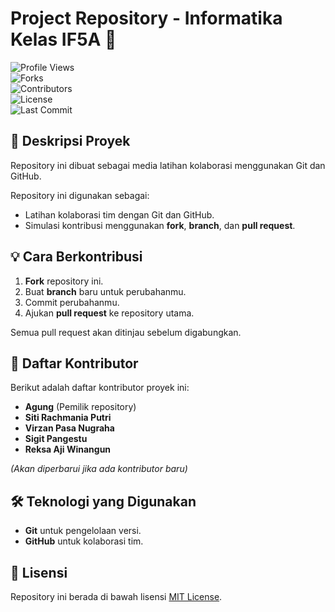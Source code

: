 # Project Repository - Informatika Kelas IF5A 🚀  

![Profile Views](https://komarev.com/ghpvc/?username=agung-repo&label=Profile%20Views&color=0e75b6&style=flat)  
![Forks](https://img.shields.io/github/forks/agung-repo/informatika-if5a?style=flat-square)  
![Contributors](https://img.shields.io/github/contributors/agung-repo/informatika-if5a?color=blue&style=flat-square)  
![License](https://img.shields.io/github/license/agung-repo/informatika-if5a?style=flat-square)  
![Last Commit](https://img.shields.io/github/last-commit/agung-repo/informatika-if5a?color=red&style=flat-square)  

## 📌 Deskripsi Proyek  
Repository ini dibuat sebagai media latihan kolaborasi menggunakan Git dan GitHub.  

Repository ini digunakan sebagai:  
- Latihan kolaborasi tim dengan Git dan GitHub.  
- Simulasi kontribusi menggunakan **fork**, **branch**, dan **pull request**.  

## 💡 Cara Berkontribusi  
1. **Fork** repository ini.  
2. Buat **branch** baru untuk perubahanmu.  
3. Commit perubahanmu.  
4. Ajukan **pull request** ke repository utama.  

Semua pull request akan ditinjau sebelum digabungkan.  

## 👥 Daftar Kontributor  
Berikut adalah daftar kontributor proyek ini:  

- **Agung** (Pemilik repository)  
- **Siti Rachmania Putri**  
- **Virzan Pasa Nugraha**  
- **Sigit Pangestu**  
- **Reksa Aji Winangun**  

*(Akan diperbarui jika ada kontributor baru)*  

## 🛠 Teknologi yang Digunakan  
- **Git** untuk pengelolaan versi.  
- **GitHub** untuk kolaborasi tim.  

## 📜 Lisensi  
Repository ini berada di bawah lisensi [MIT License](LICENSE).  
